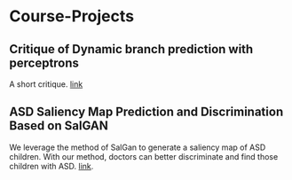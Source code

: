 # Course-Projects
## Critique of Dynamic branch prediction with perceptrons
A short critique. [link](https://github.com/daxixi/Course-Projects/blob/main/Critique%20of%20Dynamic%20branch%20prediction%20with%20perceptrons.pdf)
## ASD Saliency Map Prediction and Discrimination Based on SalGAN
We leverage the method of SalGan to generate a saliency map of ASD children. With our method, doctors can better discriminate and find those children with ASD. [link](https://github.com/daxixi/Course-Projects/blob/main/ASD%20Saliency%20Map%20Prediction%20and%20Discrimination.pdf). 
